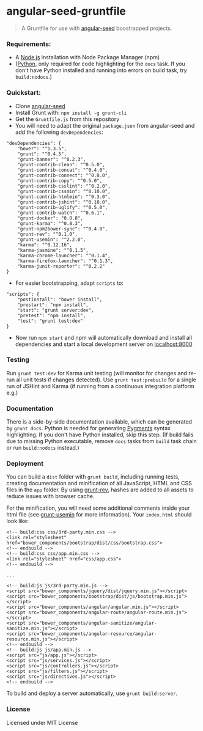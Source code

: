 angular-seed-gruntfile
==================

> A Gruntfile for use with [angular-seed](https://github.com/angular/angular-seed) boostrapped projects.

### Requirements:
- A [Node.js](http://nodejs.org/) installation with Node Package Manager (npm)
- ([Python](https://www.python.org/), only required for code highlighting for the `docs` task. If you don't have Python installed and running into errors on build task, try `build:nodocs`.)

### Quickstart:
- Clone [angular-seed](https://github.com/angular/angular-seed)
- Install Grunt with: `npm install -g grunt-cli`
- Get the `Gruntfile.js` from this repository
- You will need to adapt the original `package.json` from angular-seed and add the following `devDependencies`:
```
"devDependencies": {
    "bower": "^1.3.5",
    "grunt": "^0.4.5",
    "grunt-banner": "^0.2.3",
    "grunt-contrib-clean": "^0.5.0",
    "grunt-contrib-concat": "^0.4.0",
    "grunt-contrib-connect": "^0.8.0",
    "grunt-contrib-copy": "^0.5.0",
    "grunt-contrib-csslint": "^0.2.0",
    "grunt-contrib-cssmin": "^0.10.0",
    "grunt-contrib-htmlmin": "^0.3.0",
    "grunt-contrib-jshint": "^0.10.0",
    "grunt-contrib-uglify": "^0.5.0",
    "grunt-contrib-watch": "^0.6.1",
    "grunt-docker": "0.0.8",
    "grunt-karma": "^0.8.3",
    "grunt-npm2bower-sync": "^0.4.0",
    "grunt-rev": "^0.1.0",
    "grunt-usemin": "^2.2.0",
    "karma": "^0.12.16",
    "karma-jasmine": "^0.1.5",
    "karma-chrome-launcher": "^0.1.4",
    "karma-firefox-launcher": "^0.1.3",
    "karma-junit-reporter": "^0.2.2"
}
```
- For easier bootstrapping, adapt `scripts` to:
```
"scripts": {
    "postinstall": "bower install",
    "prestart": "npm install",
    "start": "grunt server:dev",
    "pretest": "npm install",
    "test": "grunt test:dev"
}
```
- Now run `npm start` and npm will automatically download and install all dependencies and start a local development server on [localhost:8000](http://localhost:8000)

### Testing
Run `grunt test:dev` for Karma unit testing (will monitor for changes and re-run all unit tests if changes detected). Use `grunt test:prebuild` for a single run of JSHint and Karma (if running from a continuous integration platform e.g.)

### Documentation
There is a side-by-side documentation available, which can be generated by `grunt docs`. Python is needed for generating [Pygments](http://pygments.org/) syntax highlighting. If you don't have Python installed, skip this step. (If build fails due to missing Python executable, remove `docs` tasks from `build` task chain or run `build:nodocs` instead.)

### Deployment
You can build a `dist` folder with `grunt build`, including running tests, creating documentation and minification of all JavaScript, HTML and CSS files in the `app` folder. By using [grunt-rev](https://github.com/cbas/grunt-rev), hashes are added to all assets to reduce issues with browser cache.

For the minification, you will need some additional comments inside your html file (see [grunt-usemin](https://github.com/yeoman/grunt-usemin) for more information). Your `index.html` should look like:

```
<!-- build:css css/3rd-party.min.css -->
<link rel="stylesheet" href="bower_components/bootstrap/dist/css/bootstrap.css">
<!-- endbuild -->
<!-- build:css css/app.min.css -->
<link rel="stylesheet" href="css/app.css">
<!-- endbuild -->

...

<!-- build:js js/3rd-party.min.js -->
<script src="bower_components/jquery/dist/jquery.min.js"></script>
<script src="bower_components/bootstrap/dist/js/bootstrap.min.js"></script>
<script src="bower_components/angular/angular.min.js"></script>
<script src="bower_components/angular-route/angular-route.min.js"></script>
<script src="bower_components/angular-sanitize/angular-sanitize.min.js"></script>
<script src="bower_components/angular-resource/angular-resource.min.js"></script>
<!-- endbuild -->
<!-- build:js js/app.min.js -->
<script src="js/app.js"></script>
<script src="js/services.js"></script>
<script src="js/controllers.js"></script>
<script src="js/filters.js"></script>
<script src="js/directives.js"></script>
<!-- endbuild -->
```

To build and deploy a server automatically, use `grunt build:server`.

### License
Licensed under MIT License